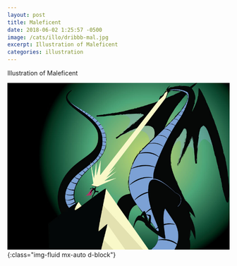 ```yaml
---
layout: post
title: Maleficent
date: 2018-06-02 1:25:57 -0500
image: /cats/illo/dribbb-mal.jpg
excerpt: Illustration of Maleficent
categories: illustration
---
```


Illustration of Maleficent

![image-title-here](/assets/img/cats/illo/dribbb-mal.jpg){:class="img-fluid mx-auto d-block"}
